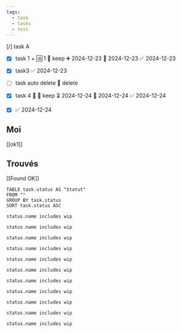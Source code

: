 ```yaml
---
tags:
  - task
  - tasks
  - test
---
```

[/] task A

- [x] task 1 + 🆔 1 🏁 keep ➕ 2024-12-23 🛫 2024-12-23 ✅ 2024-12-23
- [x] task3 ✅ 2024-12-23
- [ ] task auto delete 🏁 delete 
- [x] task 4 🔺 🏁 keep ⏳ 2024-12-24 📅 2024-12-24 ✅ 2024-12-24
- [x]  ✅ 2024-12-24


## Moi 

[[ok1]]
## Trouvés 

[[Found OK]]





```tasks
TABLE task.status AS "Statut"
FROM ""
GROUP BY task.status
SORT task.status ASC

```

```tasks
status.name includes wip
```

```tasks
status.name includes wip
```


```tasks
status.name includes wip
```

```tasks
status.name includes wip
```

```tasks
status.name includes wip
```


```tasks
status.name includes wip
```

```tasks
status.name includes wip
```

```tasks
status.name includes wip
```


```tasks
status.name includes wip
```

```tasks
status.name includes wip
```

```tasks
status.name includes wip
```

